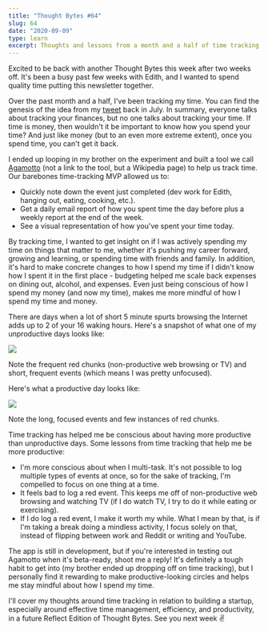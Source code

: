 ```yaml
---
title: "Thought Bytes #64"
slug: 64
date: "2020-09-09"
type: learn
excerpt: Thoughts and lessons from a month and a half of time tracking.
---
```

Excited to be back with another Thought Bytes this week after two weeks off. It's been a busy past few weeks with Edith, and I wanted to spend quality time putting this newsletter together.

Over the past month and a half, I've been tracking my time. You can find the genesis of the idea from my [tweet](https://twitter.com/kevarifin/status/1285799581725470720) back in July. In summary, everyone talks about tracking your finances, but no one talks about tracking your time. If time is money, then wouldn't it be important to know how you spend your time? And just like money (but to an even more extreme extent), once you spend time, you can't get it back.

I ended up looping in my brother on the experiment and built a tool we call [Agamotto](https://marvelcinematicuniverse.fandom.com/wiki/Eye_of_Agamotto) (not a link to the tool, but a Wikipedia page) to help us track time. Our barebones time-tracking MVP allowed us to:

- Quickly note down the event just completed (dev work for Edith, hanging out, eating, cooking, etc.).
- Get a daily email report of how you spent time the day before plus a weekly report at the end of the week.
- See a visual representation of how you've spent your time today.

By tracking time, I wanted to get insight on if I was actively spending my time on things that matter to me, whether it's pushing my career forward, growing and learning, or spending time with friends and family. In addition, it's hard to make concrete changes to how I spend my time if I didn't know how I spent it in the first place - budgeting helped me scale back expenses on dining out, alcohol, and expenses. Even just being conscious of how I spend my money (and now my time), makes me more mindful of how I spend my time and money.

There are days when a lot of short 5 minute spurts browsing the Internet adds up to 2 of your 16 waking hours. Here's a snapshot of what one of my unproductive days looks like:

![](https://kevinarifin.com/newsletters/64/unproductive.png)

Note the frequent red chunks (non-productive web browsing or TV) and short, frequent events (which means I was pretty unfocused).

Here's what a productive day looks like:

![](https://kevinarifin.com/newsletters/64/productive.png)

Note the long, focused events and few instances of red chunks.

Time tracking has helped me be conscious about having more productive than unproductive days. Some lessons from time tracking that help me be more productive:

- I'm more conscious about when I multi-task. It's not possible to log multiple types of events at once, so for the sake of tracking, I'm compelled to focus on one thing at a time.
- It feels bad to log a red event. This keeps me off of non-productive web browsing and watching TV (if I do watch TV, I try to do it while eating or exercising).
- If I do log a red event, I make it worth my while. What I mean by that, is if I'm taking a break doing a mindless activity, I focus solely on that, instead of flipping between work and Reddit or writing and YouTube.

The app is still in development, but if you're interested in testing out Agamotto when it's beta-ready, shoot me a reply! It's definitely a tough habit to get into (my brother ended up dropping off on time tracking), but I personally find it rewarding to make productive-looking circles and helps me stay mindful about how I spend my time.

I'll cover my thoughts around time tracking in relation to building a startup, especially around effective time management, efficiency, and productivity, in a future Reflect Edition of Thought Bytes. See you next week ✌️